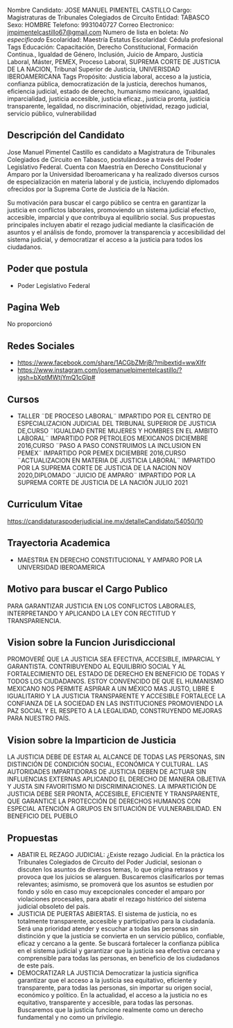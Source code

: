 Nombre Candidato: JOSE MANUEL PIMENTEL CASTILLO
Cargo: Magistraturas de Tribunales Colegiados de Circuito
Entidad: TABASCO
Sexo: HOMBRE
Telefono: 9931040727
Correo Electronico: jmpimentelcastillo67@gmail.com
Numero de lista en boleta: *No especificado*
Escolaridad: Maestría
Estatus Escolaridad: Cédula profesional
Tags Educación: Capacitación, Derecho Constitucional, Formación Continua., Igualdad de Género, Inclusión, Juicio de Amparo, Justicia Laboral, Máster, PEMEX, Proceso Laboral, SUPREMA CORTE DE JUSTICIA DE LA NACION, Tribunal Superior de Justicia, UNIVERISDAD IBEROAMERICANA
Tags Propósito: Justicia laboral, acceso a la justicia, confianza pública, democratización de la justicia, derechos humanos, eficiencia judicial, estado de derecho, humanismo mexicano, igualdad, imparcialidad, justicia accesible, justicia eficaz., justicia pronta, justicia transparente, legalidad, no discriminación, objetividad, rezago judicial, servicio público, vulnerabilidad


## Descripción del Candidato 

Jose Manuel Pimentel Castillo es candidato a Magistratura de Tribunales Colegiados de Circuito en Tabasco, postulándose a través del Poder Legislativo Federal. Cuenta con Maestría en Derecho Constitucional y Amparo por la Universidad Iberoamericana y ha realizado diversos cursos de especialización en materia laboral y de justicia, incluyendo diplomados ofrecidos por la Suprema Corte de Justicia de la Nación.

Su motivación para buscar el cargo público se centra en garantizar la justicia en conflictos laborales, promoviendo un sistema judicial efectivo, accesible, imparcial y que contribuya al equilibrio social. Sus propuestas principales incluyen abatir el rezago judicial mediante la clasificación de asuntos y el análisis de fondo, promover la transparencia y accesibilidad del sistema judicial, y democratizar el acceso a la justicia para todos los ciudadanos.


## Poder que postula

- Poder Legislativo Federal


## Pagina Web

No proporcionó


## Redes Sociales

- https://www.facebook.com/share/1ACGbZMrjB/?mibextid=wwXIfr
- https://www.instagram.com/josemanuelpimentelcastillo/?igsh=bXptMWtjYmQ1cGlp#


## Cursos

- TALLER ¨DE PROCESO LABORAL¨ IMPARTIDO POR EL CENTRO DE ESPECIALIZACION JUDICIAL DEL TRIBUNAL SUPERIOR DE JUSTICIA DE,CURSO ¨IGUALDAD ENTRE MUJERES Y HOMBRES EN EL AMBITO LABORAL¨ IMPARTIDO POR PETROLEOS MEXICANOS DICIEMBRE 2016,CURSO ¨PASO A PASO CONSTRUIMOS LA INCLUSION EN PEMEX¨ IMPARTIDO POR PEMEX DICIEMBRE 2016,CURSO ¨ACTUALIZACION EN MATERIA DE JUSTICIA LABORAL¨ IMPARTIDO POR LA SUPREMA CORTE DE JUSTICIA DE LA NACION NOV 2020,DIPLOMADO ¨JUICIO DE AMPARO¨ IMPARTIDO POR LA SUPREMA CORTE DE JUSTICIA DE LA NACIÓN JULIO 2021


## Curriculum Vitae

https://candidaturaspoderjudicial.ine.mx/detalleCandidato/54050/10


## Trayectoria Academica

- MAESTRIA EN DERECHO CONSTITUCIONAL Y AMPARO POR LA UNIVERSIDAD IBEROAMERICA


## Motivo para buscar el Cargo Publico

PARA GARANTIZAR JUSTICIA EN LOS CONFLICTOS LABORALES, INTERPRETANDO Y APLICANDO LA LEY CON RECTITUD Y TRANSPARIENCIA.


## Vision sobre la Funcion Jurisdiccional

PROMOVERÉ QUE LA JUSTICIA SEA EFECTIVA, ACCESIBLE, IMPARCIAL Y GARANTISTA. CONTRIBUYENDO AL EQUILIBRIO SOCIAL Y AL FORTALECIMIENTO DEL ESTADO DE DERECHO EN BENEFICIO DE TODAS Y TODOS LOS CIUDADANOS. ESTOY CONVENCIDO DE QUE EL HUMANISMO MEXICANO NOS PERMITE ASPIRAR A UN MÉXICO MAS JUSTO, LIBRE E IGUALITARIO Y LA JUSTICIA TRANSPARENTE Y ACCESIBLE FORTALECE LA CONFIANZA DE LA SOCIEDAD EN LAS INSTITUCIONES PROMOVIENDO LA PAZ SOCIAL Y EL RESPETO A LA LEGALIDAD, CONSTRUYENDO MEJORAS PARA NUESTRO PAÍS.


## Vision sobre la Imparticion de Justicia

LA JUSTICIA DEBE DE ESTAR AL ALCANCE DE TODAS LAS PERSONAS, SIN DISTINCIÓN DE CONDICIÓN SOCIAL, ECONÓMICA Y CULTURAL. LAS AUTORIDADES IMPARTIDORAS DE JUSTICIA DEBEN DE ACTUAR SIN INFLUENCIAS EXTERNAS APLICANDO EL DERECHO DE MANERA OBJETIVA Y JUSTA SIN FAVORITISMO NI DISCRIMINACIONES. LA IMPARTICIÓN DE JUSTICIA DEBE SER PRONTA, ACCESIBLE, EFICIENTE Y TRANSPARENTE, QUE GARANTICE LA PROTECCIÓN DE DERECHOS HUMANOS CON ESPECIAL ATENCIÓN A GRUPOS EN SITUACIÓN DE VULNERABILIDAD. EN BENEFICIO DEL PUEBLO


## Propuestas

- ABATIR EL REZAGO JUDICIAL: ¿Existe rezago Judicial. En la práctica los Tribunales Colegiados de Circuito del Poder Judicial, sesionan o discuten los asuntos de diversos temas, lo que origina retrasos y provoca que los juicios se alarguen. Buscaremos clasificarlos por temas relevantes; asimismo, se promoverá que los asuntos se estudien por fondo y sólo en caso muy excepcionales conceder el amparo por violaciones procesales, para abatir el rezago histórico del sistema judicial obsoleto del país.
- JUSTICIA DE PUERTAS ABIERTAS. El sistema de justicia, no es totalmente transparente, accesible y participativo para la ciudadanía. Será una prioridad atender y escuchar a todas las personas sin distinción y que la justicia se convierta en un servicio público, confiable, eficaz y cercano a la gente. Se buscará fortalecer la confianza pública en el sistema judicial y garantizar que la justicia sea efectiva cercana y comprensible para todas las personas, en beneficio de los ciudadanos de este país.
- DEMOCRATIZAR LA JUSTICIA Democratizar la justicia significa garantizar que el acceso a la justicia sea equitativo, eficiente y transparente, para todas las personas, sin importar su origen social, económico y político. En la actualidad, el acceso a la justicia no es equitativo, transparente y accesible, para todas las personas. Buscaremos que la justicia funcione realmente como un derecho fundamental y no como un privilegio.

